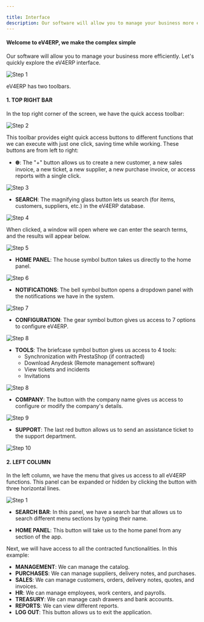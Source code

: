 ```yaml
---

title: Interface  
description: Our software will allow you to manage your business more efficiently. Let's quickly explore the eV4ERP interface.  
---
```


#### Welcome to eV4ERP, we make the complex simple

Our software will allow you to manage your business more efficiently. Let's quickly explore the eV4ERP interface.

![Step 1](../../../../assets/tu_empresa/interfaz_1.png)

eV4ERP has two toolbars.

#### 1. TOP RIGHT BAR

In the top right corner of the screen, we have the quick access toolbar:

![Step 2](../../../../assets/tu_empresa/interfaz_2.png)

This toolbar provides eight quick access buttons to different functions that we can execute with just one click, saving time while working. These buttons are from left to right:

- **Ꚛ**: The "+" button allows us to create a new customer, a new sales invoice, a new ticket, a new supplier, a new purchase invoice, or access reports with a single click.

![Step 3](../../../../assets/tu_empresa/interfaz_3.png)

- **SEARCH**: The magnifying glass button lets us search (for items, customers, suppliers, etc.) in the eV4ERP database.

![Step 4](../../../../assets/tu_empresa/interfaz_4.png)

When clicked, a window will open where we can enter the search terms, and the results will appear below.

![Step 5](../../../../assets/tu_empresa/interfaz_5.png)

- **HOME PANEL**: The house symbol button takes us directly to the home panel.

![Step 6](../../../../assets/tu_empresa/interfaz_6.png)

- **NOTIFICATIONS**: The bell symbol button opens a dropdown panel with the notifications we have in the system.

![Step 7](../../../../assets/tu_empresa/interfaz_7.png)

- **CONFIGURATION**: The gear symbol button gives us access to 7 options to configure eV4ERP.

![Step 8](../../../../assets/tu_empresa/interfaz_8.png)

- **TOOLS**: The briefcase symbol button gives us access to 4 tools:  
  - Synchronization with PrestaShop (if contracted)
  - Download Anydesk (Remote management software)
  - View tickets and incidents
  - Invitations

![Step 8](../../../../assets/tu_empresa/interfaz_9.png)

- **COMPANY**: The button with the company name gives us access to configure or modify the company's details.

![Step 9](../../../../assets/tu_empresa/interfaz_10.png)

- **SUPPORT**: The last red button allows us to send an assistance ticket to the support department.

![Step 10](../../../../assets/tu_empresa/interfaz_11.png)

#### 2. LEFT COLUMN

In the left column, we have the menu that gives us access to all eV4ERP functions. This panel can be expanded or hidden by clicking the button with three horizontal lines.

![Step 1](../../../../assets/tu_empresa/interfaz_12.png)

- **SEARCH BAR**: In this panel, we have a search bar that allows us to search different menu sections by typing their name.

- **HOME PANEL**: This button will take us to the home panel from any section of the app.

Next, we will have access to all the contracted functionalities. In this example:

- **MANAGEMENT**: We can manage the catalog.
- **PURCHASES**: We can manage suppliers, delivery notes, and purchases.
- **SALES**: We can manage customers, orders, delivery notes, quotes, and invoices.
- **HR**: We can manage employees, work centers, and payrolls.
- **TREASURY**: We can manage cash drawers and bank accounts.
- **REPORTS**: We can view different reports.
- **LOG OUT**: This button allows us to exit the application.
